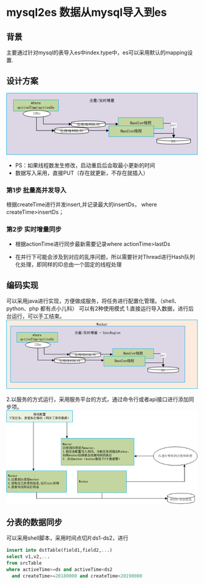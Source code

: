 # mysql2es 数据从mysql导入到es

## 背景
主要通过针对mysql的表导入es中index.type中，es可以采用默认的mapping设置. 

## 设计方案
![Mysql2Es导入](./images/Mysql2Es导入.png)
* PS：如果线程数发生修改，启动重启后会取最小更新的时间
* 数据写入采用，直接PUT（存在就更新，不存在就插入）

### 第1步 批量高并发导入 
  根据createTime进行并发insert,并记录最大的insertDs， where createTime>insertDs；
  
### 第2步 实时增量同步
* 根据actionTime进行同步最新需要记录where actionTime>lastDs 

* 在并行下可能会涉及到对应的乱序问题，所以需要针对Thread进行Hash队列化处理，即同样的ID总由一个固定的线程处理

## 编码实现
可以采用java进行实现，方便做成服务，将任务进行配置化管理。（shell、python、php 都有点小儿科）
可以有2种使用模式
1.直接运行导入数据，进行后台运行，可以手工结束。
![同步Worker](./images/同步Worker.png)

2.以服务的方式运行，采用服务平台的方式，通过命令行或者api接口进行添加同步项。
![同步平台图](./images/同步平台图.png)


## 分表的数据同步
可以采用shell脚本，采用时间点切片ds1-ds2，进行
``` sql
insert into dstTable(field1,field2,...) 
select v1,v2,... 
from srcTable 
where activeTime>=ds and activeTime<ds2
  and createTime>=20180000 and createTime<20190000
```
